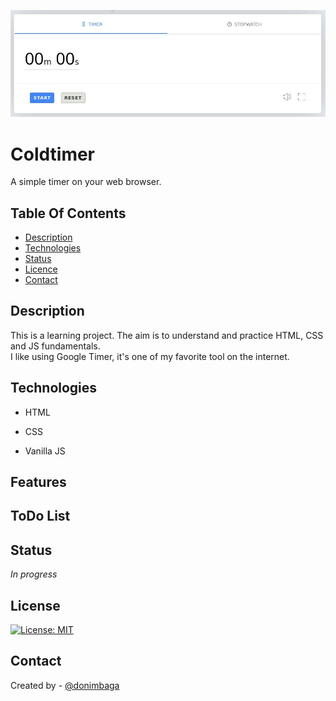 
![alt text](one.png)

#  Coldtimer
A simple timer on your web browser. 

## Table Of Contents
   - [Description](#Description)
   - [Technologies](#Technologies)
   - [Status](#Status)
   - [Licence](#Licence)
   - [Contact](#Contact)


## Description
This is a learning project. The aim is to understand and practice HTML, CSS and JS fundamentals.  
I like using Google Timer, it's one of my favorite tool on the internet.


## Technologies
- HTML 

- CSS

- Vanilla JS

## Features

## ToDo List
   
## Status
*In progress*


## License
[![License: MIT](https://img.shields.io/badge/License-MIT-yellow.svg)](https://opensource.org/licenses/MIT)

## Contact
Created by - [@donimbaga](https://twitter.com/doni_mbaga)
